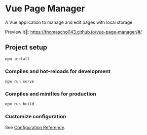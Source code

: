 # Vue Page Manager
A Vue application to manage and edit pages with local storage.

Preview it🥂: https://thomaschoi143.github.io/vue-page-manager/#/


## Project setup
```
npm install
```

### Compiles and hot-reloads for development
```
npm run serve
```

### Compiles and minifies for production
```
npm run build
```

### Customize configuration
See [Configuration Reference](https://cli.vuejs.org/config/).
